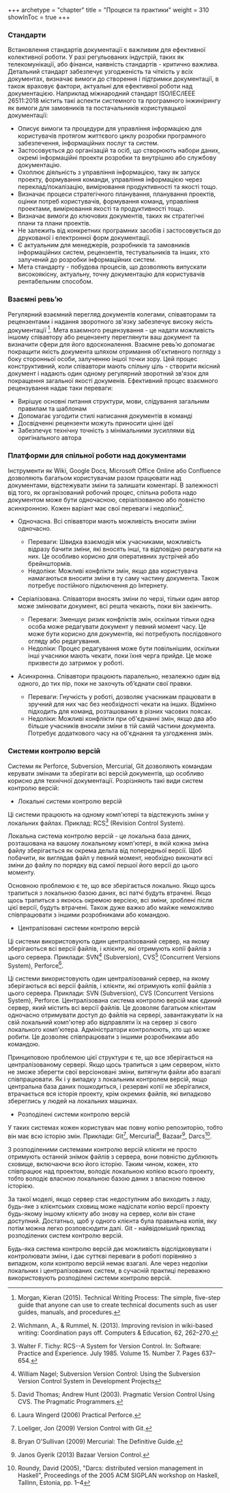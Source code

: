 +++
archetype = "chapter"
title = "Процеси та практики"
weight = 310
showInToc = true
+++

### Стандарти 
Встановлення стандартів документації є важливим для ефективної колективної роботи.
У разі регульованих індустрій, таких як телекомунікації, або фінанси, наявність стандартів - критично важлива.
Детальний стандарт забезпечує узгодженість та чіткість у всіх документах, визначає вимоги до створення і підтримки документації, в також враховує фактори, актуальні для ефективної роботи над документацією.
Наприклад міжнародний стандарт ISO/IEC/IEEE 26511:2018 містить такі аспекти системного та програмного інжинірингу як вимоги для замовників та постачальників користувацької документації:
* Описує вимоги та процедури для управління інформацією для користувачів протягом життєвого циклу розробки програмного забезпечення, інформаційних послуг та систем.
* Застосовується до організацій та осіб, що створюють набори даних, окремі інформаційні проекти розробки та внутрішню або службову документацію.
* Охоплює діяльність з управління інформацією, таку як запуск проекту, формування команди, управління інформацією через переклад/локалізацію, вимірювання продуктивності та якості тощо.
* Визначає процеси стратегічного планування, планування проектів, оцінки потреб користувачів, формування команд, управління проектами, вимірювання якості та продуктивності тощо.
* Визначає вимоги до ключових документів, таких як стратегічні плани та плани проектів.
* Не залежить від конкретних програмних засобів і застосовується до друкованої і електронної форм документації.
* Є актуальним для менеджерів, розробників та замовників інформаційних систем, рецензентів, тестувальників та інших, хто залучений до розробки інформаційних систем.
* Мета стандарту - побудова процесів, що дозволяють випускати високоякісну, актуальну, точну документацію для користувачів рентабельним способом.

### Взаємні ревьʼю
Регулярний взаємний перегляд документів колегами, співавторами та рецензентами і надання зворотного зв'язку забезпечує високу якість документації [^1].
Мета взаємного рецензування - це надати можливість іншому співавтору або рецензенту переглянути ваш документ та визначити сфери для його вдосконалення.
Взаємне ревьʼю допомагає покращити якість документа шляхом отримання об'єктивного погляду з боку сторонньої особи, залученню іншої точки зору.
Цей процес конструктивний, коли співавтори мають спільну ціль - створити якісний документ і надають один одному регулярний зворотний зв'язок для покращення загальної якості докуменів.
Ефективний процес взаємного рецензування надає таки переваги:
* Вирішує основні питання структури, мови, слідування загальним правилам та шаблонам
* Допомагає узгодити стилі написання документів в команді
* Досвідченні рецензенти можуть приносити цінні ідеї
* Забезпечує технічну точність з мінімальними зусиллями від оригінального автора


### Платформи для спільної роботи над документами 
Інструменти як Wiki, Google Docs, Microsoft Office Online або Confluence дозволяють багатьом користувачам разом працювати над документами, відстежувати зміни та залишати коментарі.  В залежності від того, як організований робочий процес, спільна робота надо документом може бути одночасною, серіалізованою або повністю асинхронною. Кожен варіант має свої переваги і недоліки[^1a].

* Одночасна. Всі співавтори мають можливість вносити зміни одночасно.
    * Переваги: Швидка взаємодія між учасниками, можливість відразу бачити зміни, які вносять інші, та відповідно реагувати на них. Це особливо корисно для оперативних зустрічей або брейнштормів.
    * Недоліки: Можливі конфлікти змін, якщо два користувача намагаються вносити зміни в ту саму частину документа. Також потребує постійного підключення до Інтернету.

* Серіалізована. Співавтори вносять зміни по черзі, тільки один автор може змінювати документ, всі решта чекають, поки він закінчить.
    * Переваги: Зменшує ризик конфліктів змін, оскільки тільки одна особа може редагувати документ у певний момент часу. Це може бути корисно для документів, які потребують послідовного огляду або редагування.
    * Недоліки: Процес редагування може бути повільнішим, оскільки інші учасники мають чекати, поки їхня черга прийде. Це може призвести до затримок у роботі.

* Асинхронна. Співавтори працюють паралельно, незалежно один від одного, до тих пір, поки не захочуть обʼєднати свої правки.
     * Переваги: Гнучкість у роботі, дозволяє учасникам працювати в зручний для них час без необхідності чекати на інших. Відмінно підходить для команд, розташованих в різних часових поясах.
    * Недоліки: Можливі конфлікти при об'єднанні змін, якщо два або більше учасників вносили зміни в тій самій частини документа. Потребує додаткового часу на об'єднання та узгодження змін.

### Системи контролю версій
Системи як Perforce, Subversion, Mercurial, Git дозволяють командам керувати змінами та зберігати всі версій документів, що особливо корисно для технічної документації. Розрізняють такі види систем контролю версій:

* Локальні системи контролю версій

Ці системи працюють на одному комп'ютері та відстежують зміни у локальних файлах.
Приклад: RCS[^2] (Revision Control System).

Локальна система контролю версій - це локальна база даних, розташована на вашому локальному комп'ютері, в якій кожна зміна файлу зберігається як окрема дельта від попередньої версії.
 Щоб побачити, як виглядав файл у певний момент, необхідно виконати всі зміни до файлу по порядку від самої першої його версії до цього моменту.

Основною проблемою є те, що все зберігається локально.
Якщо щось трапиться з локальною базою даних, всі патчі будуть втрачені.
Якщо щось трапиться з якоюсь окремою версією, всі зміни, зроблені після цієї версії, будуть втрачені.
Також дуже важко або майже неможливо співпрацювати з іншими розробниками або командою.


* Централізовані системи контролю версій

Ці системи використовують один централізований сервер, на якому зберігаються всі версії файлів, і клієнти, які отримують копії файлів з цього сервера.
Приклади: SVN[^3] (Subversion), CVS[^4] (Concurrent Versions System), Perforce[^5].

Ці системи використовують один централізований сервер, на якому зберігаються всі версії файлів, і клієнти, які отримують копії файлів з цього сервера.
 Приклади: SVN (Subversion), CVS (Concurrent Versions System), Perforce.
 Централізована система контролю версій має єдиний сервер, який містить всі версії файлів.
 Це дозволяє багатьом клієнтам одночасно отримувати доступ до файлів на сервері, завантажувати їх на свій локальний комп'ютер або відправляти їх на сервер зі свого локального комп'ютера.
 Адміністратори контролюють, хто що може робити.
 Це дозволяє співпрацювати з іншими розробниками або командою.

Принциповою проблемою цієї структури є те, що все зберігається на централізованому сервері.
 Якщо щось трапиться з цим сервером, ніхто не зможе зберегти свої версіоновані зміни, витягнути файли або взагалі співпрацювати.
 Як і у випадку з локальним контролем версій, якщо центральна база даних пошкодиться, і резервні копії не зберігалися, втрачається вся історія проекту, крім окремих файлів, які випадково збереглись у людей на локальних машинах.


* Розподілені системи контролю версій

У таких системах кожен користувач має повну копію репозиторію, тобто він має всю історію змін.
Приклади: Git[^6], Mercurial[^7], Bazaar[^8], Darcs[^9].
  
З розподіленими системами контролю версій клієнти не просто отримують останній знімок файлів з сервера, вони повністю дублюють сховище, включаючи всю його історію.
Таким чином, кожен, хто співпрацює над проектом, володіє локальною копією всього проекту, тобто володіє власною локальною базою даних з власною повною історією.
  
За такої моделі, якщо сервер стає недоступним або виходить з ладу, будь-яке з клієнтських сховищ може надіслати копію версії проекту будь-якому іншому клієнту або знову на сервер, коли він стане доступний.
Достатньо, щоб у одного клієнта була правильна копія, яку потім можна легко розповсюдити далі.
Git - найвідоміший приклад розподілених систем контролю версій.
  

Будь-яка система контролю версій дає можливість відслідковувати і контролювати зміни, і дає суттєві переваги в роботі порівняно з випадком, коли контролю версій немає взагалі. Але через недоліки локальних і централізованих систем, в сучасній практиці переважно використовують розподілені системи контролю версій.

[^1]: Morgan, Kieran (2015). Technical Writing Process: The simple, five-step guide that anyone can use to create technical documents such as user guides, manuals, and procedures.
[^1a]: Wichmann, A., & Rummel, N. (2013). Improving revision in wiki-based writing: Coordination pays off. Computers & Education, 62, 262–270.
[^2]: Walter F. Tichy: RCS--A System for Version Control. In: Software: Practice and Experience. July 1985. Volume 15. Number 7. Pages 637–654.
[^3]: William Nagel; Subversion Version Control: Using the Subversion Version Control System in Development Projects
[^4]: David Thomas; Andrew Hunt (2003). Pragmatic Version Control Using CVS. The Pragmatic Programmers.
[^5]: Laura Wingerd (2006) Practical Perforce.
[^6]: Loeliger, Jon (2009) Version Control with Git.
[^7]: Bryan O'Sullivan (2009) Mercurial: The Definitive Guide.
[^8]: Janos Gyerik (2013) Bazaar Version Control.
[^9]: Roundy, David (2005), "Darcs: distributed version management in Haskell", Proceedings of the 2005 ACM SIGPLAN workshop on Haskell, Tallinn, Estonia, pp. 1–4
